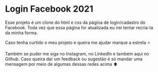 # Login Facebook 2021
 
 Esse projeto é um clone do html e css da página de login/cadastro do Facebook. Toda vez que essa página for atualizada eu irei tentar recria-la da minha forma.
 
 Caso tenha curtido o meu projeto e queira me ajudar marque a estrela :star:
 
 Também se puder me siga no Instagram, no LinkedIn e também aqui no Github. Caso queira dar um feedback ou sugestão é só mandar uma mensagem por meio de algumas dessas redes acima ⬆️
